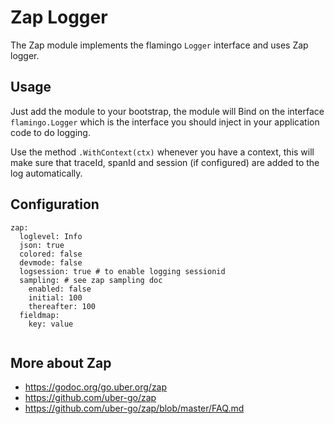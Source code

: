 # Zap Logger

The Zap module implements the flamingo `Logger` interface and uses Zap logger.

## Usage

Just add the module to your bootstrap, the module will Bind on the interface `flamingo.Logger` which is the interface you should inject in your application code to do logging.

Use the method `.WithContext(ctx)` whenever you have a context, this will make sure that traceId, spanId and session (if configured) are added to the log automatically.


## Configuration

```
zap:
  loglevel: Info
  json: true
  colored: false
  devmode: false
  logsession: true # to enable logging sessionid
  sampling: # see zap sampling doc
    enabled: false
    initial: 100
    thereafter: 100
  fieldmap:
    key: value
  
```

## More about Zap

 * https://godoc.org/go.uber.org/zap
 * https://github.com/uber-go/zap
 * https://github.com/uber-go/zap/blob/master/FAQ.md